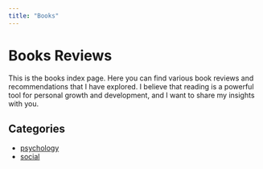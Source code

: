 ```yaml
---
title: "Books"
---
```

# Books Reviews
This is the books index page. Here you can find various book reviews and recommendations that I have explored. I believe that reading is a powerful tool for personal growth and development, and I want to share my insights with you.

## Categories
- [psychology](./psyque/index.md)
- [social](./social/index.md)



